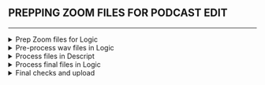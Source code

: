 ## PREPPING ZOOM FILES FOR PODCAST EDIT

---

<details>
  <summary>Prep Zoom files for Logic</summary>
  <br>
  • Create a working dir for the project with a title in the standard format<br>
  • Copy raw Zoom audio files to the working dir<br>
  • Open files in iZotope RX9:<br>
      • Resample @ 44.1kHz<br>
      • Save as 24bit wav<br>

</details>

<details>
  <summary>Pre-process wav files in Logic</summary>
    <br>
  • Create a Logic project with the same title as working dir<br>
  • Import wavs into the project<br>
    (Files from more than one source will need to be synced manually in Logic)<br>
  • Create a working dir subdir named "exports"<br>
  • Export files to "exports" dir<br>

</details>

<details>
  <summary>Process files in Descript</summary>
    <br>
  • Create a new project with the same name as working dir<br>
  • Drag the files from "exports" into the Descript "Project Files" folder<br>
  • Apply Studio Sound to each file<br>
  • Create a composition from each file _after Studio Sound process completes_<br>
  • Append _ss to the end of the composition titles<br>
  • Select each composition, then select Share and export as a wav file<br>

</details>

<details>
  <summary>Process final files in Logic</summary>
    <br>
  • Open the Logic project and delete existing audio<br>
  • Drag the new files exported from Descript into the Logic project<br>
  • Make any prep edits if needed<br>
  • Create a working dir subdir named "prepped"<br>
  • Export all files to "prepped" dir<br>

</details>

<details>
  <summary>Final checks and upload</summary>
    <br>
  • Open the Logic project and delete existing audio<br>
  • Drag the new files exported from Descript into the Logic project<br>
  • Make any prep edits if needed<br>
  • Create a working dir subdir named "prepped"<br>
  • Export all files to "prepped" dir<br>
  • Open files in iZotope and adjust level if necessary<br>
  • Upload for editor<br>

</details>
